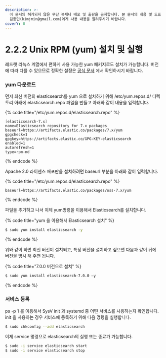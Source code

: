 ```yaml
---
description: >-
  이 문서의 허가되지 않은 무단 복제나 배포 및 출판을 금지합니다. 본 문서의 내용 및 도표 등을 인용하고자 하는 경우 출처를 명시하고
  김종민(kimjmin@gmail.com)에게 사용 내용을 알려주시기 바랍니다.
coverY: 0
---
```


# 2.2.2 Unix RPM (yum) 설치 및 실행

레드햇 리눅스 계열에서 편하게 사용 가능한 yum 패키지로도 설치가 가능합니다. 버전에 따라 다를 수 있으므로 정확한 설정은 [공식 문서](https://www.elastic.co/guide/en/elasticsearch/reference/current/rpm.html) 에서 확인하시기 바랍니다.

### yum 다운로드

먼저 최신 버전의 elasticsearch를 yum 으로 설치하기 위해 /etc/yum.repos.d/ 디렉토리 아래에 elasticsearch.repo 파일을 만들고 아래와 같이 내용을 입력합니다.

{% code title="/etc/yum.repos.d/elasticsearch.repo" %}
```
[elasticsearch-7.x]
name=Elasticsearch repository for 7.x packages
baseurl=https://artifacts.elastic.co/packages/7.x/yum
gpgcheck=1
gpgkey=https://artifacts.elastic.co/GPG-KEY-elasticsearch
enabled=1
autorefresh=1
type=rpm-md
```
{% endcode %}

Apache 2.0 라이센스 배포판을 설치하려면 baseurl 부분을 아래와 같이 입력합니다.

{% code title="/etc/yum.repos.d/elasticsearch.repo" %}
```
baseurl=https://artifacts.elastic.co/packages/oss-7.x/yum
```
{% endcode %}

파일을 추가하고 나서 이제 yum명령을 이용해서 Elasticsearch를 설치합니다.

{% code title="yum 을 이용해서 Elasticsearch 설치" %}
```bash
$ sudo yum install elasticsearch -y
```
{% endcode %}

위와 같이 하면 최신 버전이 설치되고, 특정 버전을 설치하고 싶으면 다음과 같이 뒤에 버전을 명시 해 주면 됩니다.

{% code title="7.0.0 버전으로 설치" %}
```bash
$ sudo yum install elasticsearch-7.0.0 –y
```
{% endcode %}

### 서비스 등록

ps -p 1 를 이용해서 SysV init 과 systemd 중 어떤 서비스를 사용하는지 확인합니다. init 을 사용하는 경우 서비스에 등록하기 위해 다음 명령을 실행합니다.

```bash
$ sudo chkconfig --add elasticsearch
```

이제 service 명령으로 elasticsearch의 실행 또는 종료가 가능합니다.

```bash
$ sudo -i service elasticsearch start
$ sudo -i service elasticsearch stop
```
